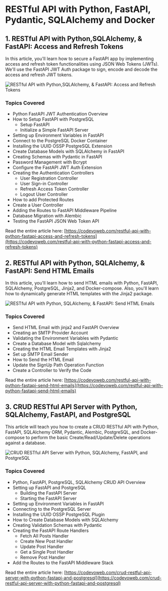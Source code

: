 # RESTful API with Python, FastAPI, Pydantic, SQLAlchemy and Docker

## 1. RESTful API with Python,SQLAlchemy, & FastAPI: Access and Refresh Tokens

In this article, you'll learn how to secure a FastAPI app by implementing access and refresh token functionalities using JSON Web Tokens (JWTs). We'll use the FastAPI JWT Auth package to sign, encode and decode the access and refresh JWT tokens.

![RESTful API with Python,SQLAlchemy, & FastAPI: Access and Refresh Tokens](https://codevoweb.com/wp-content/uploads/2022/07/RESTful-API-with-Python-FastAPI-Access-and-Refresh-Tokens.webp)

### Topics Covered

- Python FastAPI JWT Authentication Overview
- How to Setup FastAPI with PostgreSQL
    - Setup FastAPI
    - Initialize a Simple FastAPI Server
- Setting up Environment Variables in FastAPI
- Connect to the PostgreSQL Docker Container
- Installing the UUID OSSP PostgreSQL Extension
- Create Database Models with SQLAlchemy in FastAPI
- Creating Schemas with Pydantic in FastAPI
- Password Management with Bcrypt
- Configure the FastAPI JWT Auth Extension
- Creating the Authentication Controllers
    - User Registration Controller
    - User Sign-in Controller
    - Refresh Access Token Controller
    - Logout User Controller
- How to add Protected Routes
- Create a User Controller
- Adding the Routes to FastAPI Middleware Pipeline
- Database Migration with Alembic
- Testing the FastAPI JSON Web Token API

Read the entire article here: [https://codevoweb.com/restful-api-with-python-fastapi-access-and-refresh-tokens](https://codevoweb.com/restful-api-with-python-fastapi-access-and-refresh-tokens)

## 2. RESTful API with Python, SQLAlchemy, & FastAPI: Send HTML Emails

In this article, you'll learn how to send HTML emails with Python, FastAPI, SQLAlchemy, PostgreSQL, Jinja2, and Docker-compose. Also, you'll learn how to dynamically generate HTML templates with the Jinja2 package.

![RESTful API with Python, SQLAlchemy, & FastAPI: Send HTML Emails](https://codevoweb.com/wp-content/uploads/2022/07/RESTful-API-with-Python-FastAPI-Send-HTML-Emails.webp)

### Topics Covered

- Send HTML Email with jinja2 and FastAPI Overview
- Creating an SMTP Provider Account
- Validating the Environment Variables with Pydantic
- Create a Database Model with Sqlalchemy
- Creating the HTML Email Templates with Jinja2
- Set up SMTP Email Sender
- How to Send the HTML Email
- Update the SignUp Path Operation Function
- Create a Controller to Verify the Code

Read the entire article here: [https://codevoweb.com/restful-api-with-python-fastapi-send-html-emails](https://codevoweb.com/restful-api-with-python-fastapi-send-html-emails)

## 3. CRUD RESTful API Server with Python, SQLAlchemy, FastAPI, and PostgreSQL

This article will teach you how to create a CRUD RESTful API with Python, FastAPI, SQLAlchemy ORM, Pydantic, Alembic, PostgreSQL, and Docker-compose to perform the basic Create/Read/Update/Delete operations against a database.

![CRUD RESTful API Server with Python, SQLAlchemy, FastAPI, and PostgreSQL](https://codevoweb.com/wp-content/uploads/2022/07/CRUD-RESTful-API-Server-with-Python-FastAPI-and-PostgreSQL.webp)

### Topics Covered

- Python, FastAPI, PostgreSQL, SQLAlchemy CRUD API Overview
- Setting up FastAPI and PostgreSQL
    - Building the FastAPI Server
    - Starting the FastAPI Server
- Setting up Environment Variables in FastAPI
- Connecting to the PostgreSQL Server
- Installing the UUID OSSP PostgreSQL Plugin
- How to Create Database Models with SQLAlchemy
- Creating Validation Schemas with Pydantic
- Creating the FastAPI Route Handlers
    - Fetch All Posts Handler
    - Create New Post Handler
    - Update Post Handler
    - Get a Single Post Handler
    - Remove Post Handler
- Add the Routes to the FastAPI Middleware Stack

Read the entire article here: [https://codevoweb.com/crud-restful-api-server-with-python-fastapi-and-postgresql](https://codevoweb.com/crud-restful-api-server-with-python-fastapi-and-postgresql)

